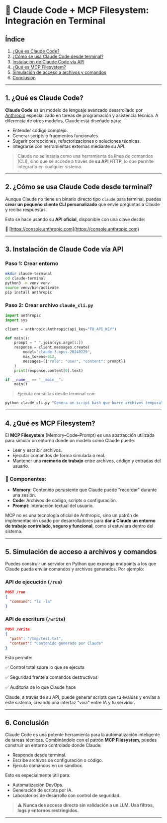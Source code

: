 
# 📘 Claude Code + MCP Filesystem: Integración en Terminal

## Índice

1. [¿Qué es Claude Code?](#1)
2. [¿Cómo se usa Claude Code desde terminal?](#2)
3. [Instalación de Claude Code vía API](#3)
4. [¿Qué es MCP Filesystem?](#4)
5. [Simulación de acceso a archivos y comandos](#5)
6. [Conclusión](#6)

---

## 1. ¿Qué es Claude Code? <a name="1"></a>

**Claude Code** es un modelo de lenguaje avanzado desarrollado por [Anthropic](https://www.anthropic.com) especializado en tareas de programación y asistencia técnica. A diferencia de otros modelos, Claude está diseñado para:

- Entender código complejo.
- Generar scripts o fragmentos funcionales.
- Sugerir correcciones, refactorizaciones o soluciones técnicas.
- Integrarse con herramientas externas mediante su API.

> Claude no se instala como una herramienta de línea de comandos (CLI), sino que se accede a través de **su API HTTP**, lo que permite integrarlo en cualquier sistema.

---

## 2. ¿Cómo se usa Claude Code desde terminal? <a name="2"></a>

Aunque Claude no tiene un binario directo tipo `claude` para terminal, puedes **crear un pequeño cliente CLI personalizado** que envíe preguntas a Claude y reciba respuestas. 

Esto se hace usando su **API oficial**, disponible con una clave desde:

📎 [https://console.anthropic.com](https://console.anthropic.com)

---

## 3. Instalación de Claude Code vía API <a name="3"></a>

### Paso 1: Crear entorno

```bash
mkdir claude-terminal
cd claude-terminal
python3 -m venv venv
source venv/bin/activate
pip install anthropic
````

### Paso 2: Crear archivo `claude_cli.py`

```python
import anthropic
import sys

client = anthropic.Anthropic(api_key="TU_API_KEY")

def main():
    prompt = " ".join(sys.argv[1:])
    response = client.messages.create(
        model="claude-3-opus-20240229",
        max_tokens=512,
        messages=[{"role": "user", "content": prompt}]
    )
    print(response.content[0].text)

if __name__ == "__main__":
    main()
```

> Ejecuta consultas desde terminal con:

```bash
python claude_cli.py "Genera un script bash que borre archivos temporales en /tmp"
```

---

## 4. ¿Qué es MCP Filesystem? <a name="4"></a>

El **MCP Filesystem** (Memory–Code–Prompt) es una abstracción utilizada para simular un entorno donde un modelo como Claude puede:

* Leer y escribir archivos.
* Ejecutar comandos de forma simulada o real.
* Mantener una **memoria de trabajo** entre archivos, código y entradas del usuario.

### 🧠 Componentes:

* **Memory**: Contenido persistente que Claude puede "recordar" durante una sesión.
* **Code**: Archivos de código, scripts o configuración.
* **Prompt**: Interacción textual del usuario.

MCP no es una tecnología oficial de Anthropic, sino un patrón de implementación usado por desarrolladores para **dar a Claude un entorno de trabajo controlado, seguro y funcional**, como si estuviera dentro del sistema.

---

## 5. Simulación de acceso a archivos y comandos <a name="5"></a>

Puedes construir un servidor en Python que exponga endpoints a los que Claude pueda enviar comandos y archivos generados. Por ejemplo:

### API de ejecución (`/run`)

```json
POST /run
{
  "command": "ls -la"
}
```

### API de escritura (`/write`)

```json
POST /write
{
  "path": "/tmp/test.txt",
  "content": "Contenido generado por Claude"
}
```

Esto permite:

✅ Control total sobre lo que se ejecuta

✅ Seguridad frente a comandos destructivos

✅ Auditoría de lo que Claude hace

Claude, a través de su API, puede generar scripts que tú evalúas y envías a este sistema, creando una interfaz "viva" entre IA y tu servidor.

---

## 6. Conclusión <a name="6"></a>

Claude Code es una potente herramienta para la automatización inteligente de tareas técnicas. Combinándolo con el patrón **MCP Filesystem**, puedes construir un entorno controlado donde Claude:

* Responde desde terminal.
* Escribe archivos de configuración o código.
* Ejecuta comandos en un sandbox.

Esto es especialmente útil para:

* Automatización DevOps.
* Generación de scripts por IA.
* Laboratorios de desarrollo con control de seguridad.

> ⚠️ **Nunca des acceso directo sin validación a un LLM. Usa filtros, logs y entornos restringidos.**

---

